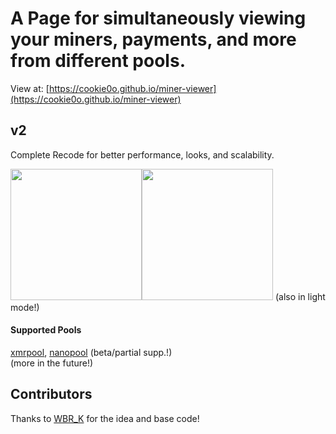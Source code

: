 # A Page for simultaneously viewing your miners, payments, and more from different pools.
View at: [https://cookie0o.github.io/miner-viewer](https://cookie0o.github.io/miner-viewer)

## v2
Complete Recode for better performance, looks, and scalability.
<div style="display: inline-flex;">
  <img src="https://github.com/cookie0o/miner-viewer/assets/81589649/d7007190-edd5-4943-a295-b4fae183d498" style="height: 210px;"> 
  <img src="https://github.com/cookie0o/miner-viewer/assets/81589649/d189f6a8-8431-42bb-9e61-a71d9ff1fbb7" style="height: 210px;"> 
</div>    
(also in light mode!)

#### Supported Pools
[xmrpool](https://web.xmrpool.eu), [nanopool](https://xmr.nanopool.org) (beta/partial supp.!)  
(more in the future!)

## Contributors
Thanks to [WBR_K](https://github.com/wbrk-dev) for the idea and base code!
